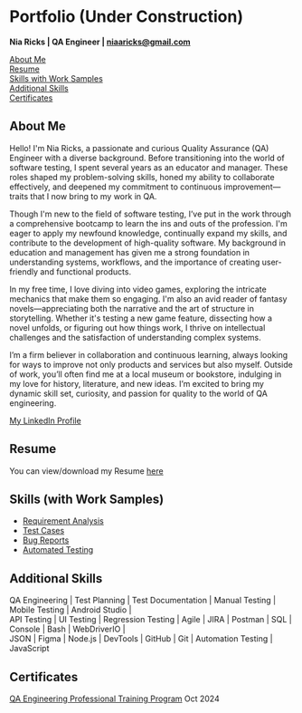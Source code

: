 # Portfolio (Under Construction)
**Nia Ricks | QA Engineer | niaaricks@gmail.com**

[About Me](https://github.com/NiaChia/Portfolio?tab=readme-ov-file#about-me)  
[Resume](https://github.com/NiaChia/Portfolio?tab=readme-ov-file#resume)   
[Skills with Work Samples](https://github.com/NiaChia/Portfolio?tab=readme-ov-file#skills-with-work-samples)  
[Additional Skills](https://github.com/NiaChia/Portfolio?tab=readme-ov-file#additional-skills)  
[Certificates](https://github.com/NiaChia/Portfolio?tab=readme-ov-file#certificates)

## About Me
Hello! I'm Nia Ricks, a passionate and curious Quality Assurance (QA) Engineer with a diverse background. Before transitioning into the world of software testing, I spent several years as an educator and manager. These roles shaped my problem-solving skills, honed my ability to collaborate effectively, and deepened my commitment to continuous improvement—traits that I now bring to my work in QA.

Though I'm new to the field of software testing, I’ve put in the work through a comprehensive bootcamp to learn the ins and outs of the profession. I'm eager to apply my newfound knowledge, continually expand my skills, and contribute to the development of high-quality software. My background in education and management has given me a strong foundation in understanding systems, workflows, and the importance of creating user-friendly and functional products.

In my free time, I love diving into video games, exploring the intricate mechanics that make them so engaging. I'm also an avid reader of fantasy novels—appreciating both the narrative and the art of structure in storytelling. Whether it's testing a new game feature, dissecting how a novel unfolds, or figuring out how things work, I thrive on intellectual challenges and the satisfaction of understanding complex systems.

I’m a firm believer in collaboration and continuous learning, always looking for ways to improve not only products and services but also myself. Outside of work, you’ll often find me at a local museum or bookstore, indulging in my love for history, literature, and new ideas. I’m excited to bring my dynamic skill set, curiosity, and passion for quality to the world of QA engineering.

[My LinkedIn Profile](https://www.linkedin.com/in/niaricks/)

## Resume
You can view/download my Resume [here](https://drive.google.com/file/d/1ds1My8Spjiu7sVcPjY_Ii283XIBsjSxj/view?usp=sharing)

## Skills (with Work Samples)
- [Requirement Analysis](https://drive.google.com/file/d/1N9HhpW18OWqEq3gllmMHYt6-GCdocrQC/view?usp=sharing)
- [Test Cases](https://drive.google.com/file/d/1eKdva3PyWHulH89kHgOE_yYkwIxqrSus/view?usp=sharing)
- [Bug Reports](https://drive.google.com/file/d/1XZ1WM21N9Gk6Ji1iEdfFD4g_RjKH6hJ5/view?usp=drive_link)
- [Automated Testing](https://drive.google.com/file/d/1WgB6Tq2cbXfiGP7EV0dRQcOWGE1enZlC/view?usp=sharing)

## Additional Skills
QA Engineering | Test Planning | Test Documentation | Manual Testing | Mobile Testing | Android Studio |   
API Testing | UI Testing | Regression Testing | Agile | JIRA | Postman | SQL | Console | Bash | WebDriverIO |   
JSON | Figma | Node.js | DevTools | GitHub | Git | Automation Testing | JavaScript 

## Certificates
[QA Engineering Professional Training Program](https://drive.google.com/file/d/1T0lp2iWhvuLgTfRZJshCSEwaH3jAjZEY/view?usp=sharing) Oct 2024
